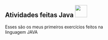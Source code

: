 ## Atividades feitas Java <img loading="lazy" src="https://cdn.jsdelivr.net/gh/devicons/devicon/icons/java/java-original.svg" width="40" height="40"/> 

Esses são os meus primeiros exercícios feitos na <br>
linguagem JAVA 

